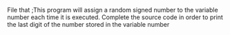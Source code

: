 File that ;This program will assign a random signed number to the variable number each time it is executed. Complete the source code in order to print the last digit of the number stored in the variable number
